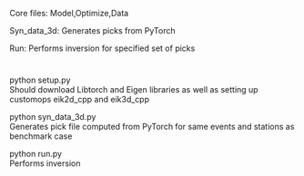 Core files:
Model,Optimize,Data

Syn_data_3d: Generates picks from PyTorch

Run: Performs inversion for specified set of picks

#
python setup.py \
Should download Libtorch and Eigen libraries as well as setting up customops eik2d_cpp and eik3d_cpp

python syn_data_3d.py \
Generates pick file computed from PyTorch for same events and stations as benchmark case

python run.py \
Performs inversion





